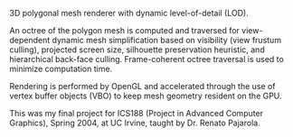 3D polygonal mesh renderer with dynamic level-of-detail (LOD).

An octree of the polygon mesh is computed and traversed for view-dependent
dynamic mesh simplification based on visibility (view frustum culling),
projected screen size, silhouette preservation heuristic, and hierarchical
back-face culling. Frame-coherent octree traversal is used to minimize
computation time.

Rendering is performed by OpenGL and accelerated through the use of vertex
buffer objects (VBO) to keep mesh geometry resident on the GPU.

This was my final project for ICS188 (Project in Advanced Computer Graphics),
Spring 2004, at UC Irvine, taught by Dr. Renato Pajarola.
